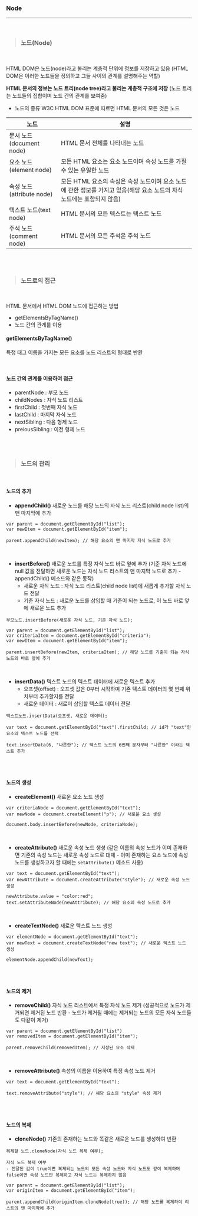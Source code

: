 ### Node
---

<br>

>### 노드(Node)

<br>

HTML DOM은 노드(node)라고 불리는 계층적 단위에 정보를 저장하고 있음
(HTML DOM은 이러한 노드들을 정의하고 그들 사이의 관계를 설명해주는 역할)

__HTML 문서의 정보는 노드 트리(node tree)라고 불리는 계층적 구조에 저장__
(노드 트리는 노드들의 집합이며 노드 간의 관계를 보여줌)

- 노드의 종류
W3C HTML DOM  표준에 따르면 HTML 문서의 모든 것은 노드

노드 | 설명
--- | ---
문서 노드(document node) | HTML 문서 전체를 나타내는 노드
요소 노드(element node) | 모든 HTML 요소는 요소 노드이며 속성 노드를 가질 수 있는 유일한 노드
속성 노드(attribute node) | 모든 HTML 요소의 속성은 속성 노드이며 요소 노드에 관한 정보를 가지고 있음(해당 요소 노드의 자식 노드에는 포함되지 않음)
텍스트 노드(text node) | HTML 문서의 모든 텍스트는 텍스트 노드
주석 노드(comment node) | HTML 문서의 모든 주석은 주석 노드

<br><br>

>### 노드로의 접근

<br>

HTML 문서에서 HTML DOM 노드에 접근하는 방법

- getElementsByTagName()
- 노드 간의 관계를 이용

#### getElementsByTagName()
특정 태그 이름을 가지는 모든 요소를 노드 리스트의 형태로 반환

<br>

#### 노드 간의 관계를 이용하여 접근

- parentNode : 부모 노드
- childNodes : 자식 노드 리스트
- firstChild : 첫번째 자식 노드
- lastChild : 마지막 자식 노드
- nextSibling : 다음 형제 노드
- preiousSibling : 이전 형제 노드

<br><br>

>### 노드의 관리

<br>

#### 노드의 추가

- __appendChild()__
새로운 노드를 해당 노드의 자식 노드 리스트(child node list)의 맨 마지막에 추가

~~~
var parent = document.getElementById("list");
var newItem = document.getElementById("item");

parent.appendChild(newItem); // 해당 요소의 맨 마지막 자식 노드로 추가
~~~

<br>

- __insertBefore()__
새로운 노드를 특정 자식 노드 바로 앞에 추가
(기준 자식 노드에 null 값을 전달하면 새로운 노드는 자식 노드 리스트의 맨 마지막 노드로 추가 - appendChild() 메소드와 같은 동작)
  - 새로운 자식 노드 : 자식 노드 리스트(child node list)에 새롭게 추가할 자식 노드 전달
  - 기준 자식 노드 : 새로운 노드를 삽입할 때 기준이 되는 노드로, 이 노드 바로 앞에 새로운 노드 추가

~~~
부모노드.insertBefore(새로운 자식 노드, 기준 자식 노드);

var parent = document.getElementById("list");
var criteriaItem = document.getElementById("criteria");
var newItem = document.getElementById("item");

parent.insertBefore(newItem, criteriaItem); // 해당 노드를 기준이 되는 자식 노드의 바로 앞에 추가
~~~

<br>

- __insertData()__
텍스트 노드의 텍스트 데이터에 새로운 텍스트 추가
  - 오프셋(offset) : 오프셋 값은 0부터 시작하며 기존 텍스트 데이터의 몇 번째 위치부터 추가할지를 전달
  - 새로운 데이터 : 새로이 삽입할 텍스트 데이터 전달

~~~
텍스트노드.insertData(오프셋, 새로운 데이터);

var text = document.getElementById("text").firstChild; // id가 "text"인 요소의 텍스트 노드를 선택

text.insertData(6, "나른한"); // 텍스트 노드의 6번째 문자부터 "나른한" 이라는 텍스트 추가
~~~

<br><br>

#### 노드의 생성

- __createElement()__
새로운 요소 노드 생성

~~~
var criteriaNode = document.getElementById("text");
var newNode = document.createElement("p"); // 새로운 요소 생성

document.body.insertBefore(newNode, criteriaNode);
~~~

<br>

- __createAttribute()__
새로운 속성 노드 생성
(같은 이름의 속성 노드가 이미 존재하면 기존의 속성 노드는 새로운 속성 노드로 대체 - 이미 존재하는 요소 노드에 속성 노드를 생성하고자 할 때에는 `setAttribute()` 메소드 사용)

~~~
var text = document.getElementById("text");
var newAttribute = document.createAttribute("style"); // 새로운 속성 노드 생성

newAttribute.value = "color:red";
text.setAttributeNode(newAttribute); // 해당 요소의 속성 노드로 추가
~~~

<br>

- __createTextNode()__
새로운 텍스트 노드 생성

~~~
var elementNode = document.getElementById("text");
var newText = document.createTextNode("new text"); // 새로운 텍스트 노드 생성

elementNode.appendChild(newText);
~~~

<br><br>

#### 노드의 제거

- __removeChild()__
자식 노드 리스트에서 특정 자식 노드 제거
(성공적으로 노드가 제거되면 제거된 노드 반환 - 노드가 제거될 때에는 제거되는 노드의 모든 자식 노드들도 다같이 제거)

~~~
var parent = document.getElementById("list")
var removedItem = document.getElementById("item");

parent.removeChild(removedItem); // 지정된 요소 삭제
~~~

<br>

- __removeAttribute()__
속성의 이름을 이용하여 특정 속성 노드 제거

~~~
var text = document.getElementById("text");

text.removeAttribute("style"); // 해당 요소의 "style" 속성 제거
~~~

<br><br>

#### 노드의 복제

- __cloneNode()__
기존의 존재하는 노드와 똑같은 새로운 노드를 생성하여 반환

~~~
복제할 노드.cloneNode(자식 노드 복제 여부);

자식 노드 복제 여부
- 전달된 값이 true이면 복제되는 노드의 모든 속성 노드와 자식 노드도 같이 복제하며 false이면 속성 노드만 복제하고 자식 노드는 복제하지 않음

var parent = document.getElementById("list");
var originItem = document.getElementById("item");

parent.appendChild(originItem.cloneNode(true)); // 해당 노드를 복제하여 리스트의 맨 마지막에 추가
~~~
